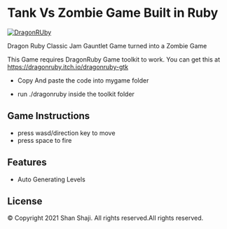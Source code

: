 # Tank Vs Zombie Game Built in Ruby
[![DragonRUby](https://web.archive.org/web/20210125005608im_/https://img.itch.zone/aW1nLzIzNjU2MzUucG5n/original/8FDvWY.png)](https://dragonruby.itch.io/dragonruby-gtk )

Dragon Ruby Classic Jam Gauntlet Game turned into a Zombie Game

This Game requires DragonRuby Game toolkit to work. You can get this at https://dragonruby.itch.io/dragonruby-gtk 

- Copy And paste the code into mygame folder 

- run ./dragonruby inside the toolkit folder

## Game Instructions

- press wasd/direction key to move
- press space to fire


## Features

- Auto Generating Levels




## License

© Copyright 2021 Shan Shaji. All rights reserved.All rights reserved.
